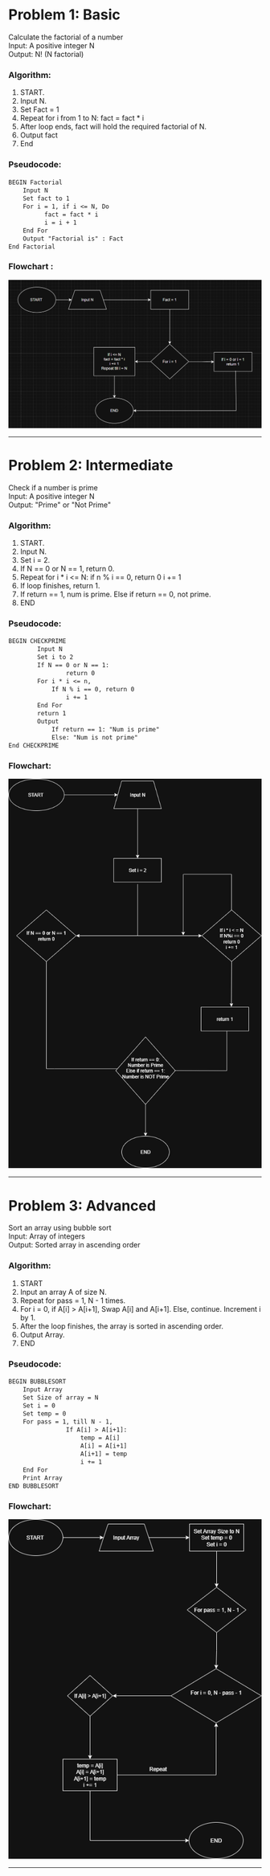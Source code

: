 # Problem 1: Basic
Calculate the factorial of a number  
Input: A positive integer N   
Output: N! (N factorial)

### Algorithm:
1. START.
2. Input N.
3. Set Fact = 1
4. Repeat for i from 1 to N:
    fact = fact * i
5. After loop ends, fact will hold the required factorial of N.
6. Output fact
7. End

### Pseudocode:

    BEGIN Factorial
        Input N
        Set fact to 1
        For i = 1, if i <= N, Do 
              fact = fact * i
              i = i + 1
        End For
        Output "Factorial is" : Fact
    End Factorial

### Flowchart :
![Factorial Image](images/factorialfinal.png)

---

# Problem 2: Intermediate
Check if a number is prime   
Input: A positive integer N   
Output: "Prime" or "Not Prime"

### Algorithm:
1. START.
2. Input N.
3. Set i = 2.
4. If N == 0 or N == 1, return 0.
5. Repeat for i * i <= N:
        if n % i == 0, return 0
        i += 1
6. If loop finishes, return 1.
7. If return == 1, num is prime. Else if return == 0, not prime.
8. END

### Pseudocode: 
    BEGIN CHECKPRIME
            Input N
            Set i to 2
            If N == 0 or N == 1:
                    return 0
            For i * i <= n,
                If N % i == 0, return 0
                    i += 1
            End For
            return 1
            Output 
                If return == 1: "Num is prime"
                Else: "Num is not prime"
    End CHECKPRIME

### Flowchart: 
![Prime Image](checkprime.png)

---
    
# Problem 3: Advanced
Sort an array using bubble sort   
Input: Array of integers   
Output: Sorted array in ascending order

### Algorithm: 
1. START
2. Input an array A of size N.
3. Repeat for pass = 1, N - 1 times.
4. For i = 0, if A[i] > A[i+1], Swap A[i] and A[i+1]. Else, continue. Increment i by 1.
5. After the loop finishes, the array is sorted in ascending order.
6. Output Array.
7. END

### Pseudocode:
    BEGIN BUBBLESORT
        Input Array
        Set Size of array = N
        Set i = 0
        Set temp = 0
        For pass = 1, till N - 1, 
                    If A[i] > A[i+1]:
                        temp = A[i]
                        A[i] = A[i+1]
                        A[i+1] = temp
                        i += 1
        End For
        Print Array
    END BUBBLESORT

### Flowchart: 
![Bubble Sorting](Untitled%20Diagram.drawio.png)

---
